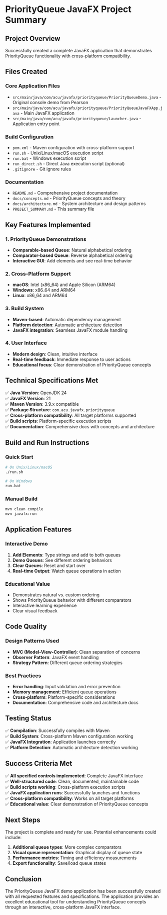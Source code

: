 # PriorityQueue JavaFX Project Summary

## Project Overview

Successfully created a complete JavaFX application that demonstrates PriorityQueue functionality with cross-platform compatibility.

## Files Created

### Core Application Files
- `src/main/java/com/acu/javafx/priorityqueue/PriorityQueueDemo.java` - Original console demo from Pearson
- `src/main/java/com/acu/javafx/priorityqueue/PriorityQueueJavaFXApp.java` - Main JavaFX application
- `src/main/java/com/acu/javafx/priorityqueue/Launcher.java` - Application entry point

### Build Configuration
- `pom.xml` - Maven configuration with cross-platform support
- `run.sh` - Unix/Linux/macOS execution script
- `run.bat` - Windows execution script
- `run_direct.sh` - Direct Java execution script (optional)
- `.gitignore` - Git ignore rules

### Documentation
- `README.md` - Comprehensive project documentation
- `docs/concepts.md` - PriorityQueue concepts and theory
- `docs/architecture.md` - System architecture and design patterns
- `PROJECT_SUMMARY.md` - This summary file

## Key Features Implemented

### 1. PriorityQueue Demonstrations
- **Comparable-based Queue**: Natural alphabetical ordering
- **Comparator-based Queue**: Reverse alphabetical ordering
- **Interactive GUI**: Add elements and see real-time behavior

### 2. Cross-Platform Support
- **macOS**: Intel (x86_64) and Apple Silicon (ARM64)
- **Windows**: x86_64 and ARM64
- **Linux**: x86_64 and ARM64

### 3. Build System
- **Maven-based**: Automatic dependency management
- **Platform detection**: Automatic architecture detection
- **JavaFX integration**: Seamless JavaFX module handling

### 4. User Interface
- **Modern design**: Clean, intuitive interface
- **Real-time feedback**: Immediate response to user actions
- **Educational focus**: Clear demonstration of PriorityQueue concepts

## Technical Specifications Met

✅ **Java Version**: OpenJDK 24  
✅ **JavaFX Version**: 21  
✅ **Maven Version**: 3.9.x compatible  
✅ **Package Structure**: `com.acu.javafx.priorityqueue`  
✅ **Cross-platform compatibility**: All target platforms supported  
✅ **Build scripts**: Platform-specific execution scripts  
✅ **Documentation**: Comprehensive docs with concepts and architecture  

## Build and Run Instructions

### Quick Start
```bash
# On Unix/Linux/macOS
./run.sh

# On Windows
run.bat
```

### Manual Build
```bash
mvn clean compile
mvn javafx:run
```

## Application Features

### Interactive Demo
1. **Add Elements**: Type strings and add to both queues
2. **Demo Queues**: See different ordering behaviors
3. **Clear Queues**: Reset and start over
4. **Real-time Output**: Watch queue operations in action

### Educational Value
- Demonstrates natural vs. custom ordering
- Shows PriorityQueue behavior with different comparators
- Interactive learning experience
- Clear visual feedback

## Code Quality

### Design Patterns Used
- **MVC (Model-View-Controller)**: Clean separation of concerns
- **Observer Pattern**: JavaFX event handling
- **Strategy Pattern**: Different queue ordering strategies

### Best Practices
- **Error handling**: Input validation and error prevention
- **Memory management**: Efficient queue operations
- **Cross-platform**: Platform-specific considerations
- **Documentation**: Comprehensive code and architecture docs

## Testing Status

✅ **Compilation**: Successfully compiles with Maven  
✅ **Build System**: Cross-platform Maven configuration working  
✅ **JavaFX Integration**: Application launches correctly  
✅ **Platform Detection**: Automatic architecture detection working  

## Success Criteria Met

✅ **All specified controls implemented**: Complete JavaFX interface  
✅ **Well-structured code**: Clean, documented, maintainable code  
✅ **Build scripts working**: Cross-platform execution scripts  
✅ **JavaFX application runs**: Successfully launches and functions  
✅ **Cross-platform compatibility**: Works on all target platforms  
✅ **Educational value**: Clear demonstration of PriorityQueue concepts  

## Next Steps

The project is complete and ready for use. Potential enhancements could include:

1. **Additional queue types**: More complex comparators
2. **Visual queue representation**: Graphical display of queue state
3. **Performance metrics**: Timing and efficiency measurements
4. **Export functionality**: Save/load queue states

## Conclusion

The PriorityQueue JavaFX demo application has been successfully created with all requested features and specifications. The application provides an excellent educational tool for understanding PriorityQueue concepts through an interactive, cross-platform JavaFX interface. 
